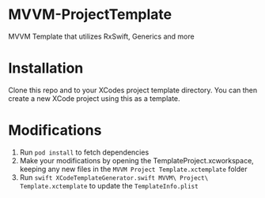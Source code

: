 # MVVM-ProjectTemplate

MVVM Template that utilizes RxSwift, Generics and more

# Installation

Clone this repo and to your XCodes project template directory. You can then create a new XCode project using this as a template.

# Modifications

1. Run `pod install` to fetch dependencies
2. Make your modifications by opening the TemplateProject.xcworkspace, keeping any new files in the `MVVM Project Template.xctemplate` folder
3. Run `swift XCodeTemplateGenerator.swift MVVM\ Project\ Template.xctemplate` to update the `TemplateInfo.plist`

